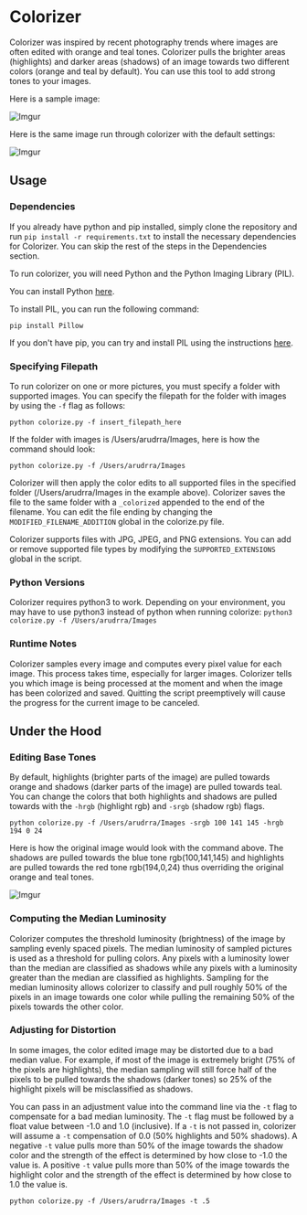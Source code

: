 # Colorizer

Colorizer was inspired by recent photography trends where images are often edited with orange and teal tones. Colorizer pulls the brighter areas (highlights) and darker areas (shadows) of an image towards two different colors (orange and teal by default). You can use this tool to add strong tones to your images.

Here is a sample image:

![Imgur](https://i.imgur.com/mieVhD2.jpg)

Here is the same image run through colorizer with the default settings:

![Imgur](https://i.imgur.com/ofig8nj.jpg)

## Usage

### Dependencies

If you already have python and pip installed, simply clone the repository and run `pip install -r requirements.txt` to install the necessary dependencies for Colorizer. You can skip the rest of the steps in the Dependencies section.

To run colorizer, you will need Python and the Python Imaging Library (PIL).

You can install Python [here](https://www.python.org/downloads/).

To install PIL, you can run the following command:

`pip install Pillow`

If you don't have pip, you can try and install PIL using the instructions [here](https://pillow.readthedocs.io/en/stable/installation.html).

### Specifying Filepath

To run colorizer on one or more pictures, you must specify a folder with supported images. You can specify the filepath for the folder with images by using the `-f` flag as follows:

`python colorize.py -f insert_filepath_here`

If the folder with images is /Users/arudrra/Images, here is how the command should look:

`python colorize.py -f /Users/arudrra/Images`

Colorizer will then apply the color edits to all supported files in the specified folder (/Users/arudrra/Images in the example above). Colorizer saves the file to the same folder with a `_colorized` appended to the end of the filename. You can edit the file ending by changing the `MODIFIED_FILENAME_ADDITION` global in the colorize.py file.

Colorizer supports files with JPG, JPEG, and PNG extensions. You can add or remove supported file types by modifying the `SUPPORTED_EXTENSIONS` global in the script. 

### Python Versions
Colorizer requires python3 to work. Depending on your environment, you may have to use python3 instead of python when running colorize:
`python3 colorize.py -f /Users/arudrra/Images`

### Runtime Notes
Colorizer samples every image and computes every pixel value for each image. This process takes time, especially for larger images. Colorizer tells you which image is being processed at the moment and when the image has been colorized and saved. Quitting the script preemptively will cause the progress for the current image to be canceled.

## Under the Hood

### Editing Base Tones
By default, highlights (brighter parts of the image) are pulled towards orange and shadows (darker parts of the image) are pulled towards teal. You can change the colors that both highlights and shadows are pulled towards with the `-hrgb` (highlight rgb) and `-srgb` (shadow rgb) flags.

`python colorize.py -f /Users/arudrra/Images -srgb 100 141 145 -hrgb 194 0 24`

Here is how the original image would look with the command above. The shadows are pulled towards the blue tone rgb(100,141,145) and highlights are pulled towards the red tone rgb(194,0,24) thus overriding the original orange and teal tones.

![Imgur](https://i.imgur.com/LgxtiET.jpg)

### Computing the Median Luminosity
Colorizer computes the threshold luminosity (brightness) of the image by sampling evenly spaced pixels. The median luminosity of sampled pictures is used as a threshold for pulling colors. Any pixels with a luminosity lower than the median are classified as shadows while any pixels with a luminosity greater than the median are classified as highlights. Sampling for the median luminosity allows colorizer to classify and pull roughly 50% of the pixels in an image towards one color while pulling the remaining 50% of the pixels towards the other color.

### Adjusting for Distortion
In some images, the color edited image may be distorted due to a bad median value. For example, if most of the image is extremely bright (75% of the pixels are highlights), the median sampling will still force half of the pixels to be pulled towards the shadows (darker tones) so 25% of the highlight pixels will be misclassified as shadows.

You can pass in an adjustment value into the command line via the `-t` flag to compensate for a bad median luminosity. The `-t` flag must be followed by a float value between -1.0 and 1.0 (inclusive). If a `-t` is not passed in, colorizer will assume a `-t` compensation of 0.0 (50% highlights and 50% shadows). A negative `-t` value pulls more than 50% of the image towards the shadow color and the strength of the effect is determined by how close to -1.0 the value is. A positive `-t` value pulls more than 50% of the image towards the highlight color and the strength of the effect is determined by how close to 1.0 the value is.

`python colorize.py -f /Users/arudrra/Images -t .5`
